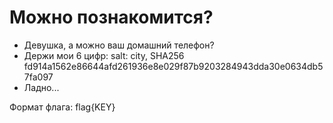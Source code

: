 # Можно познакомится?

- Девушка, а можно ваш домашний телефон?
- Держи мои 6 цифр: salt: city, SHA256 fd914a1562e86644afd261936e8e029f87b9203284943dda30e0634db57fa097
- Ладно...

Формат флага: flag{KEY}